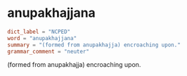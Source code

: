 # anupakhajjana

``` toml
dict_label = "NCPED"
word = "anupakhajjana"
summary = "(formed from anupakhajja) encroaching upon."
grammar_comment = "neuter"
```

(formed from anupakhajja) encroaching upon.

